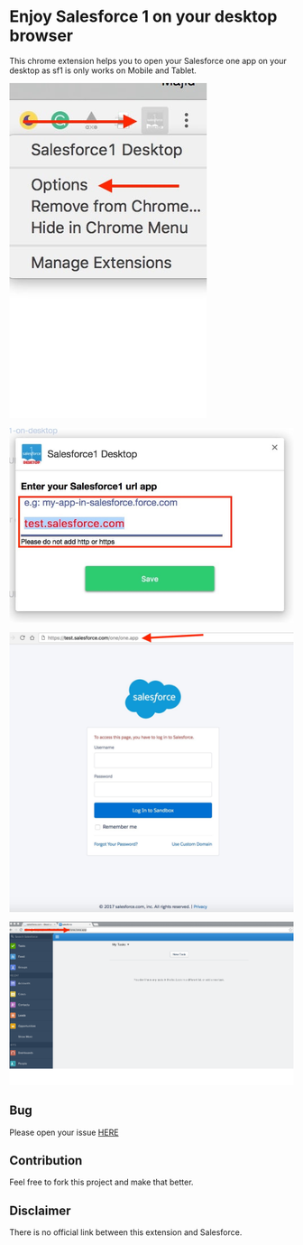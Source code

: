 # Enjoy Salesforce 1 on your desktop browser

This chrome extension helps you to open your Salesforce one app on your desktop as sf1 is only works on Mobile and Tablet. 

![Click on Options](1.jpg)

![Save your app subdomain](2.jpg)

![Login to one.app](3.jpg)

![Enjoy one.app on your Desktop](4.png)

## Bug

Please open your issue [HERE](https://github.com/mhadaily/Salesforce1-on-desktop/issues)

## Contribution

Feel free to fork this project and make that better.

## Disclaimer 

There is no official link between this extension and Salesforce.
